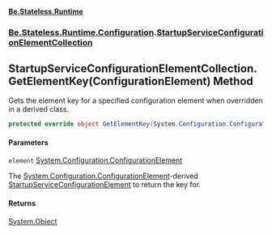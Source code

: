 #### [Be.Stateless.Runtime](README.md 'README')
### [Be.Stateless.Runtime.Configuration](Be.Stateless.Runtime.Configuration.md 'Be.Stateless.Runtime.Configuration').[StartupServiceConfigurationElementCollection](StartupServiceConfigurationElementCollection.md 'Be.Stateless.Runtime.Configuration.StartupServiceConfigurationElementCollection')

## StartupServiceConfigurationElementCollection.GetElementKey(ConfigurationElement) Method

Gets the element key for a specified configuration element when overridden in a derived class.

```csharp
protected override object GetElementKey(System.Configuration.ConfigurationElement element);
```
#### Parameters

<a name='Be.Stateless.Runtime.Configuration.StartupServiceConfigurationElementCollection.GetElementKey(System.Configuration.ConfigurationElement).element'></a>

`element` [System.Configuration.ConfigurationElement](https://docs.microsoft.com/en-us/dotnet/api/System.Configuration.ConfigurationElement 'System.Configuration.ConfigurationElement')

The [System.Configuration.ConfigurationElement](https://docs.microsoft.com/en-us/dotnet/api/System.Configuration.ConfigurationElement 'System.Configuration.ConfigurationElement')-derived [StartupServiceConfigurationElement](StartupServiceConfigurationElement.md 'Be.Stateless.Runtime.Configuration.StartupServiceConfigurationElement') to return the key for.

#### Returns
[System.Object](https://docs.microsoft.com/en-us/dotnet/api/System.Object 'System.Object')